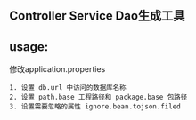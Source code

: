 ## Controller Service Dao生成工具

## usage:
修改application.properties<br/> 

    1. 设置 db.url 中访问的数据库名称
    2. 设置 path.base 工程路径和 package.base 包路径
    3. 设置需要忽略的属性 ignore.bean.tojson.filed
